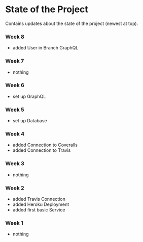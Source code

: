 # State of the Project

Contains updates about the state of the project (newest at top).

### Week 8

- added User in Branch GraphQL

### Week 7

- nothing

### Week 6

- set up GraphQL

### Week 5

- set up Database

### Week 4

- added Connection to Coveralls
- added Connection to Travis

### Week 3

- nothing

### Week 2

- added Travis Connection
- added Heroku Deployment
- added first basic Service

### Week 1

- nothing

